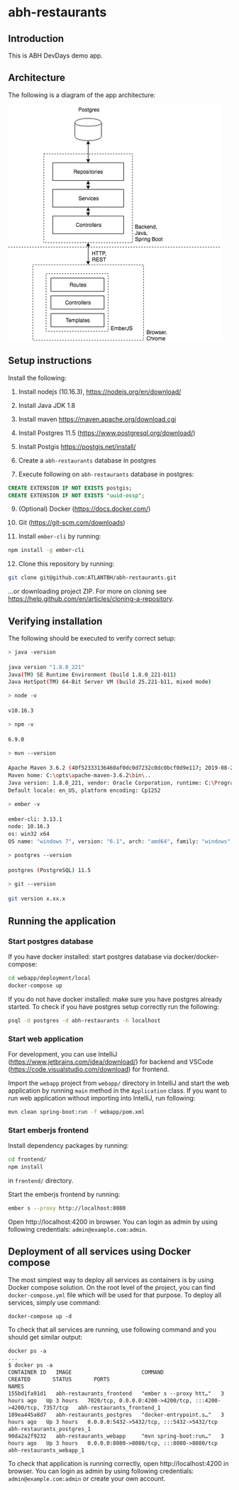 # abh-restaurants

## Introduction

This is ABH DevDays demo app.

## Architecture

The following is a diagram of the app architecture:

![architecture](docs/images/architecture.png)

## Setup instructions

Install the following:

1. Install nodejs (10.16.3), https://nodejs.org/en/download/

3. Install Java JDK 1.8

4. Install maven https://maven.apache.org/download.cgi

5. Install Postgres 11.5 (https://www.postgresql.org/download/)

6. Install Postgis https://postgis.net/install/

7. Create a `abh-restaurants` database in postgres

8. Execute following on `abh-restaurants` database in postgres:

```sql
CREATE EXTENSION IF NOT EXISTS postgis;
CREATE EXTENSION IF NOT EXISTS "uuid-ossp";
```

9. (Optional) Docker (https://docs.docker.com/)

10. Git (https://git-scm.com/downloads)

11. Install `ember-cli` by running:

```bash
npm install -g ember-cli
```

12. Clone this repository by running:

```bash
git clone git@github.com:ATLANTBH/abh-restaurants.git
```
...or downloading project ZIP. For more on cloning see https://help.github.com/en/articles/cloning-a-repository.


## Verifying installation

The following should be executed to verify correct setup:

```bash
> java -version

java version "1.8.0_221"
Java(TM) SE Runtime Environment (build 1.8.0_221-b11)
Java HotSpot(TM) 64-Bit Server VM (build 25.221-b11, mixed mode)
```

```bash
> node -v

v10.16.3
```

```bash
> npm -v

6.9.0
```

```bash
> mvn --version

Apache Maven 3.6.2 (40f52333136460af0dc0d7232c0dc0bcf0d9e117; 2019-08-27T08:06:16-07:00)
Maven home: C:\opts\apache-maven-3.6.2\bin\..
Java version: 1.8.0_221, vendor: Oracle Corporation, runtime: C:\Program Files\Java\jdk1.8.0_221\jre
Default locale: en_US, platform encoding: Cp1252
```

```bash
> ember -v

ember-cli: 3.13.1
node: 10.16.3
os: win32 x64
OS name: "windows 7", version: "6.1", arch: "amd64", family: "windows"
```

```bash
> postgres --version

postgres (PostgreSQL) 11.5
```

```bash
> git --version

git version x.xx.x
```

## Running the application

### Start postgres database

If you have docker installed: start postgres database via docker/docker-compose:

```bash
cd webapp/deployment/local
docker-compose up
```

If you do not have docker installed: make sure you have postgres already started. To check if you have postgres setup correctly run the following:

```bash
psql -U postgres -d abh-restaurants -h localhost
```

### Start web application

For development, you can use IntelliJ (https://www.jetbrains.com/idea/download/) for backend and VSCode (https://code.visualstudio.com/download) for frontend.

Import the `webapp` project from `webapp/` directory in IntelliJ and start the web application by running `main` method in the `Application` class. If you want to run web application without importing into IntelliJ, run following:

```bash
mvn clean spring-boot:run -f webapp/pom.xml
```

### Start emberjs frontend

Install dependency packages by running:

```bash
cd frontend/
npm install
```
in `frontend/` directory.

Start the emberjs frontend by running:

```bash
ember s --proxy http://localhost:8080
```

Open http://localhost:4200 in browser. You can login as admin by using following credentials: `admin@example.com:admin`.

## Deployment of all services using Docker compose
The most simplest way to deploy all services as containers is by using Docker compose solution. On the root level of the project, you can find `docker-compose.yml` file which will be used for that purpose.
To deploy all services, simply use command:
```
docker-compose up -d
```

To check that all services are running, use following command and you should get similar output:
```
docker ps -a
...
$ docker ps -a
CONTAINER ID   IMAGE                      COMMAND                  CREATED       STATUS       PORTS                                                           NAMES
155bd1fa91d1   abh-restaurants_frontend   "ember s --proxy htt…"   3 hours ago   Up 3 hours   7020/tcp, 0.0.0.0:4200->4200/tcp, :::4200->4200/tcp, 7357/tcp   abh-restaurants_frontend_1
189ea445a8d7   abh-restaurants_postgres   "docker-entrypoint.s…"   3 hours ago   Up 3 hours   0.0.0.0:5432->5432/tcp, :::5432->5432/tcp                       abh-restaurants_postgres_1
90da2a2f9232   abh-restaurants_webapp     "mvn spring-boot:run…"   3 hours ago   Up 3 hours   0.0.0.0:8080->8080/tcp, :::8080->8080/tcp                       abh-restaurants_webapp_1
```

To check that application is running correctly, open http://localhost:4200 in browser. You can login as admin by using following credentials: `admin@example.com:admin` or create your own account.